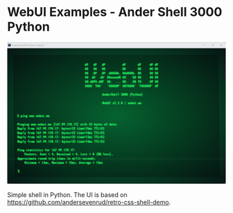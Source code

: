 
# WebUI Examples - Ander Shell 3000 Python

![ScreenShot](andershell3000_python.png)

Simple shell in Python. The UI is based on https://github.com/andersevenrud/retro-css-shell-demo.
